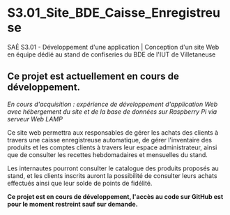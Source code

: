 # S3.01_Site_BDE_Caisse_Enregistreuse
SAÉ S3.01 - Développement d'une application | Conception d'un site Web en équipe dédié au stand de confiseries du BDE de l'IUT de Villetaneuse

<h2>Ce projet est actuellement en cours de développement.</h2>

<i>En cours d'acquisition : expérience de développement d'application Web avec hébergement du site et de la base de données sur Raspberry Pi via serveur Web LAMP</i>

Ce site web permettra aux responsables de gérer les achats des clients à travers une caisse enregistreuse automatique, de gérer l'inventaire des produits et les comptes clients à travers leur espace administrateur, ainsi que de consulter les recettes hebdomadaires et mensuelles du stand.

Les internautes pourront consulter le catalogue des produits proposés au stand, et les clients inscrits auront la possibilité de consulter leurs achats effectués ainsi que leur solde de points de fidélité.

<b>Ce projet est en cours de développement, l'accès au code sur GitHub est pour le moment restreint sauf sur demande.</b>
